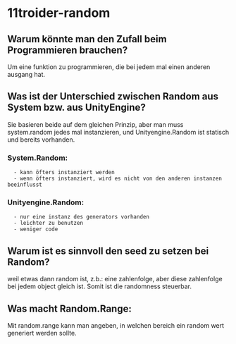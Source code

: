 # 11troider-random

## Warum könnte man den Zufall beim Programmieren brauchen?
  Um eine funktion zu programmieren, die bei jedem mal einen anderen ausgang hat.
  
## Was ist der Unterschied zwischen Random aus System bzw. aus UnityEngine?
  Sie basieren beide auf dem gleichen Prinzip, aber man muss system.random jedes mal instanzieren, und Unityengine.Random ist statisch und bereits vorhanden.
  ### System.Random:
      - kann öfters instanziert werden
      - wenn öfters instanziert, wird es nicht von den anderen instanzen beeinflusst
  ### Unityengine.Random:
      - nur eine instanz des generators vorhanden
      - leichter zu benutzen
      - weniger code
      
## Warum ist es sinnvoll den seed zu setzen bei Random?
  weil etwas dann random ist, z.b.: eine zahlenfolge, aber diese zahlenfolge bei jedem object gleich ist. Somit ist die randomness steuerbar.
  
## Was macht Random.Range:
  Mit random.range kann man angeben, in welchen bereich ein random wert generiert werden sollte.

